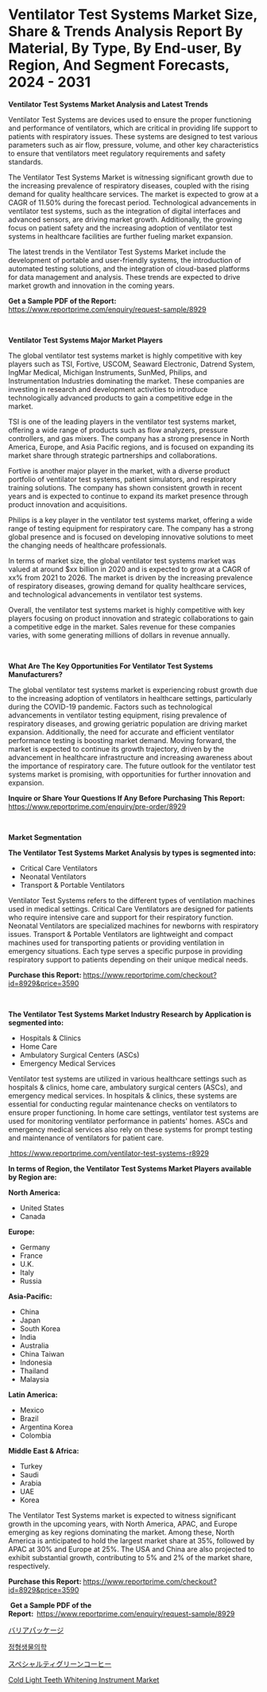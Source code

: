 <p><h1>Ventilator Test Systems Market Size, Share & Trends Analysis Report By Material, By Type, By End-user, By Region, And Segment Forecasts, 2024 - 2031</h1></p><p><strong>Ventilator Test Systems Market Analysis and Latest Trends</strong></p>
<p><p>Ventilator Test Systems are devices used to ensure the proper functioning and performance of ventilators, which are critical in providing life support to patients with respiratory issues. These systems are designed to test various parameters such as air flow, pressure, volume, and other key characteristics to ensure that ventilators meet regulatory requirements and safety standards.</p><p>The Ventilator Test Systems Market is witnessing significant growth due to the increasing prevalence of respiratory diseases, coupled with the rising demand for quality healthcare services. The market is expected to grow at a CAGR of 11.50% during the forecast period. Technological advancements in ventilator test systems, such as the integration of digital interfaces and advanced sensors, are driving market growth. Additionally, the growing focus on patient safety and the increasing adoption of ventilator test systems in healthcare facilities are further fueling market expansion.</p><p>The latest trends in the Ventilator Test Systems Market include the development of portable and user-friendly systems, the introduction of automated testing solutions, and the integration of cloud-based platforms for data management and analysis. These trends are expected to drive market growth and innovation in the coming years.</p></p>
<p><strong>Get a Sample PDF of the Report:&nbsp;</strong> <a href="https://www.reportprime.com/enquiry/request-sample/8929">https://www.reportprime.com/enquiry/request-sample/8929</a></p>
<p>&nbsp;</p>
<p><strong>Ventilator Test Systems Major Market Players</strong></p>
<p><p>The global ventilator test systems market is highly competitive with key players such as TSI, Fortive, USCOM, Seaward Electronic, Datrend System, IngMar Medical, Michigan Instruments, SunMed, Philips, and Instrumentation Industries dominating the market. These companies are investing in research and development activities to introduce technologically advanced products to gain a competitive edge in the market.</p><p>TSI is one of the leading players in the ventilator test systems market, offering a wide range of products such as flow analyzers, pressure controllers, and gas mixers. The company has a strong presence in North America, Europe, and Asia Pacific regions, and is focused on expanding its market share through strategic partnerships and collaborations.</p><p>Fortive is another major player in the market, with a diverse product portfolio of ventilator test systems, patient simulators, and respiratory training solutions. The company has shown consistent growth in recent years and is expected to continue to expand its market presence through product innovation and acquisitions.</p><p>Philips is a key player in the ventilator test systems market, offering a wide range of testing equipment for respiratory care. The company has a strong global presence and is focused on developing innovative solutions to meet the changing needs of healthcare professionals.</p><p>In terms of market size, the global ventilator test systems market was valued at around $xx billion in 2020 and is expected to grow at a CAGR of xx% from 2021 to 2026. The market is driven by the increasing prevalence of respiratory diseases, growing demand for quality healthcare services, and technological advancements in ventilator test systems.</p><p>Overall, the ventilator test systems market is highly competitive with key players focusing on product innovation and strategic collaborations to gain a competitive edge in the market. Sales revenue for these companies varies, with some generating millions of dollars in revenue annually.</p></p>
<p>&nbsp;</p>
<p><strong>What Are The Key Opportunities For Ventilator Test Systems Manufacturers?</strong></p>
<p><p>The global ventilator test systems market is experiencing robust growth due to the increasing adoption of ventilators in healthcare settings, particularly during the COVID-19 pandemic. Factors such as technological advancements in ventilator testing equipment, rising prevalence of respiratory diseases, and growing geriatric population are driving market expansion.  Additionally, the need for accurate and efficient ventilator performance testing is boosting market demand. Moving forward, the market is expected to continue its growth trajectory, driven by the advancement in healthcare infrastructure and increasing awareness about the importance of respiratory care. The future outlook for the ventilator test systems market is promising, with opportunities for further innovation and expansion.</p></p>
<p><strong>Inquire or Share Your Questions If Any Before Purchasing This Report:</strong> <a href="https://www.reportprime.com/enquiry/pre-order/8929">https://www.reportprime.com/enquiry/pre-order/8929</a></p>
<p>&nbsp;</p>
<p><strong>Market Segmentation</strong></p>
<p><strong>The Ventilator Test Systems Market Analysis by types is segmented into:</strong></p>
<p><ul><li>Critical Care Ventilators</li><li>Neonatal Ventilators</li><li>Transport & Portable Ventilators</li></ul></p>
<p><p>Ventilator Test Systems refers to the different types of ventilation machines used in medical settings. Critical Care Ventilators are designed for patients who require intensive care and support for their respiratory function. Neonatal Ventilators are specialized machines for newborns with respiratory issues. Transport & Portable Ventilators are lightweight and compact machines used for transporting patients or providing ventilation in emergency situations. Each type serves a specific purpose in providing respiratory support to patients depending on their unique medical needs.</p></p>
<p><strong>Purchase this Report:&nbsp;</strong><a href="https://www.reportprime.com/checkout?id=8929&price=3590">https://www.reportprime.com/checkout?id=8929&price=3590</a></p>
<p>&nbsp;</p>
<p><strong>The Ventilator Test Systems Market Industry Research by Application is segmented into:</strong></p>
<p><ul><li>Hospitals & Clinics</li><li>Home Care</li><li>Ambulatory Surgical Centers (ASCs)</li><li>Emergency Medical Services</li></ul></p>
<p><p>Ventilator test systems are utilized in various healthcare settings such as hospitals & clinics, home care, ambulatory surgical centers (ASCs), and emergency medical services. In hospitals & clinics, these systems are essential for conducting regular maintenance checks on ventilators to ensure proper functioning. In home care settings, ventilator test systems are used for monitoring ventilator performance in patients' homes. ASCs and emergency medical services also rely on these systems for prompt testing and maintenance of ventilators for patient care.</p></p>
<p><a href="https://www.reportprime.com/ventilator-test-systems-r8929">&nbsp;https://www.reportprime.com/ventilator-test-systems-r8929</a></p>
<p><strong>In terms of Region, the Ventilator Test Systems Market Players available by Region are:</strong></p>
<p>
    <p> <strong> North America: </strong>
        <ul>
            <li>United States</li>
            <li>Canada</li>
        </ul>
        </p> 
    <p> <strong> Europe: </strong>
        <ul>
            <li>Germany</li>
            <li>France</li>
            <li>U.K.</li>
            <li>Italy</li>
            <li>Russia</li>
        </ul>
        </p> 
    <p> <strong> Asia-Pacific: </strong>
        <ul>
            <li>China</li>
            <li>Japan</li>
            <li>South Korea</li>
            <li>India</li>
            <li>Australia</li>
            <li>China Taiwan</li>
            <li>Indonesia</li>
            <li>Thailand</li>
            <li>Malaysia</li>
        </ul>
        </p> 
    <p> <strong> Latin America: </strong>
        <ul>
            <li>Mexico</li>
            <li>Brazil</li>
            <li>Argentina Korea</li>
            <li>Colombia</li>
        </ul>
        </p> 
    <p> <strong> Middle East & Africa: </strong>
        <ul>
            <li>Turkey</li>
            <li>Saudi</li>
            <li>Arabia</li>
            <li>UAE</li>
            <li>Korea</li>
        </ul>
    </p>
    </p>
<p><p>The Ventilator Test Systems market is expected to witness significant growth in the upcoming years, with North America, APAC, and Europe emerging as key regions dominating the market. Among these, North America is anticipated to hold the largest market share at 35%, followed by APAC at 30% and Europe at 25%. The USA and China are also projected to exhibit substantial growth, contributing to 5% and 2% of the market share, respectively.</p></p>
<p><strong>Purchase this Report: </strong><a href="https://www.reportprime.com/checkout?id=8929&price=3590">https://www.reportprime.com/checkout?id=8929&price=3590</a></p>
<p>&nbsp;<strong>Get a Sample PDF of the Report:&nbsp;&nbsp;</strong><a href="https://www.reportprime.com/enquiry/request-sample/8929">https://www.reportprime.com/enquiry/request-sample/8929</a></p>
<p><strong></strong></p>
<p><p><a href="https://github.com/Sophiaard2003/Market-Research-Report-List-1/blob/main/381828523242.md">バリアパッケージ</a></p><p><a href="https://medium.com/@bricebeahan2023/%EC%98%A4%EC%86%8C%EB%B9%84%EC%98%A4%EB%A1%9D%EC%8A%A4-%EC%8B%9C%EC%9E%A5-%EA%B7%9C%EB%AA%A8-cagr-%EB%8F%99%ED%96%A5-2024-2030-40c42b1c7fa3">정형생물의학</a></p><p><a href="https://medium.com/@claudehintz/%E5%B0%82%E9%96%80%E5%BA%97%E3%82%B0%E3%83%AA%E3%83%BC%E3%83%B3%E3%82%B3%E3%83%BC%E3%83%92%E3%83%BC%E5%B8%82%E5%A0%B4%E3%81%AE%E3%83%A1%E3%83%88%E3%83%AA%E3%82%AF%E3%82%B9%E3%81%AE%E8%A7%A3%E8%AA%AD-%E5%B8%82%E5%A0%B4%E3%82%B7%E3%82%A7%E3%82%A2-%E3%83%88%E3%83%AC%E3%83%B3%E3%83%89-%E6%88%90%E9%95%B7%E3%83%91%E3%82%BF%E3%83%BC%E3%83%B3-8fafc2c4e329">スペシャルティグリーンコーヒー</a></p><p><a href="https://github.com/brenzgnarento/Market-Research-Report-List-2/blob/main/cold-light-teeth-whitening-instrument-market.md">Cold Light Teeth Whitening Instrument Market</a></p></p>